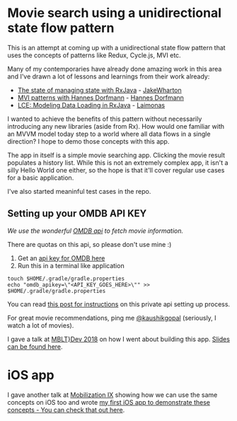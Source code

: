# Movie search using a unidirectional state flow pattern

This is an attempt at coming up with a unidirectional state flow pattern that uses the concepts
of patterns like Redux, Cycle.js, MVI etc.

Many of my contemporaries have already done amazing work in this area and I've drawn a lot of lessons and learnings from their work already:

* [The state of managing state with RxJava](https://jakewharton.com/the-state-of-managing-state-with-rxjava/) - [JakeWharton](https://twitter.com/JakeWharton)
* [MVI patterns with Hannes Dorfmann](http://fragmentedpodcast.com/episodes/103/) - [Hannes Dorfmann](https://twitter.com/sockeqwe)
* [LCE: Modeling Data Loading in RxJava](https://tech.instacart.com/lce-modeling-data-loading-in-rxjava-b798ac98d80) - [Laimonas](https://twitter.com/ThatLime)

I wanted to achieve the benefits of this pattern without necessarily introducing any new libraries
(aside from Rx). How would one familiar with an MVVM model today step to a world where all data flows in a single direction? I hope to demo those concepts with this app.


The app in itself is a simple movie searching app. Clicking the movie result populates a history list. While this is not an extremely complex app, it isn't a silly Hello World one either, so the hope is that it'll cover regular use cases for a basic application. 

I've also started meaninful test cases in the repo.


## Setting up your OMDB API KEY

_We use the wonderful [OMDB api](http://www.omdbapi.com) to fetch movie information._

There are quotas on this api, so please don't use mine :)

1. Get an [api key for OMDB here](http://www.omdbapi.com/apikey.aspx)
2. Run this in a terminal like application

```
touch $HOME/.gradle/gradle.properties
echo "omdb_apikey=\"<API_KEY_GOES_HERE>\"" >> $HOME/.gradle/gradle.properties
```

You can read [this post for instructions](https://varunbarad.com/android/2018/02/01/hiding-api-keys-from-your-android-repository.html) on this private api
setting up process.

For great movie recommendations, ping me [@kaushikgopal](https://twitter.com/kaushikgopal) (seriously, I watch a lot of movies).

I gave a talk at [MBLT}Dev 2018](https://twitter.com/mbltdev) on how I went about building this app. [Slides can be found here](https://speakerdeck.com/kaushikgopal/unidirectional-state-flow-patterns-a-refactoring-story).

# iOS app

I gave another talk at [Mobilization IX](https://twitter.com/mobilizationpl/status/1184008559157219328?s=20) showing how we can use the same concepts on iOS too and wrote [my first iOS app to demonstrate these concepts - You can check that out here](https://github.com/kaushikgopal/movies-usf-ios).
